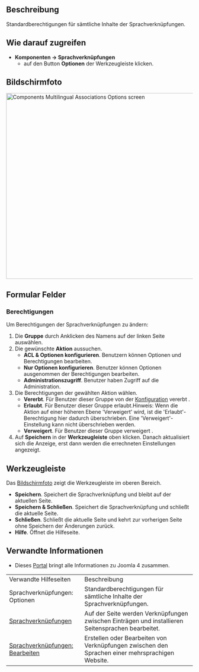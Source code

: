 <!-- Filename: Help4.x:Multilingual_Associations:_Options / Display title: Sprachverknüpfungen: Optionen -->

## Beschreibung

Standardberechtigungen für sämtliche Inhalte der Sprachverknüpfungen.

## Wie darauf zugreifen

- **Komponenten → Sprachverknüpfungen**
  - auf den Button **Optionen** der Werkzeugleiste klicken.

## Bildschirmfoto

<img
src="https://docs.joomla.org/images/thumb/3/3e/Help-4x-Components-Multilingual-Associations-Options-screen-de.png/800px-Help-4x-Components-Multilingual-Associations-Options-screen-de.png"
decoding="async"
srcset="https://docs.joomla.org/images/thumb/3/3e/Help-4x-Components-Multilingual-Associations-Options-screen-de.png/1200px-Help-4x-Components-Multilingual-Associations-Options-screen-de.png 1.5x, https://docs.joomla.org/images/thumb/3/3e/Help-4x-Components-Multilingual-Associations-Options-screen-de.png/1600px-Help-4x-Components-Multilingual-Associations-Options-screen-de.png 2x"
data-file-width="2720" data-file-height="1700" width="800" height="500"
alt="Components Multilingual Associations Options screen" />

## Formular Felder

### Berechtigungen

Um Berechtigungen der Sprachverknüpfungen zu ändern:

1.  Die **Gruppe** durch Anklicken des Namens auf der linken Seite
    auswählen.
2.  Die gewünschte **Aktion** aussuchen.
    - **ACL & Optionen konfigurieren**. Benutzern können Optionen und
      Berechtigungen bearbeiten.
    - **Nur Optionen konfigurieren**. Benutzer können Optionen
      ausgenommen der Berechtigungen bearbeiten.
    - **Administrationszugriff**. Benutzer haben Zugriff auf die
      Administration.
3.  Die Berechtigungen der gewählten Aktion wählen.
    - **Vererbt**. Für Benutzer dieser Gruppe von der
      [Konfiguration](https://docs.joomla.org/Help4.x:Site_Global_Configuration/de#permissions "Help4.x:Site Global Configuration/de")
      vererbt .
    - **Erlaubt**. Für Benutzer dieser Gruppe erlaubt.Hinweis: Wenn die
      Aktion auf einer höheren Ebene 'Verweigert' wird, ist die
      'Erlaubt'-Berechtigung hier dadurch überschrieben. Eine
      'Verweigert'-Einstellung kann nicht überschrieben werden.
    - **Verweigert**. Für Benutzer dieser Gruppe verweigert .
4.  Auf **Speichern** in der **Werkzeugleiste** oben klicken. Danach
    aktualisiert sich die Anzeige, erst dann werden die errechneten
    Einstellungen angezeigt.

## Werkzeugleiste

Das [Bildschirmfoto](#screenshot) zeigt die Werkzeugleiste im oberen
Bereich.

- **Speichern**. Speichert die Sprachverknüpfung und bleibt auf der
  aktuellen Seite.
- **Speichern & Schließen**. Speichert die Sprachverknüpfung und
  schließt die aktuelle Seite.
- **Schließen**. Schließt die aktuelle Seite und kehrt zur vorherigen
  Seite ohne Speichern der Änderungen zurück.
- **Hilfe**. Öffnet die Hilfeseite.

## Verwandte Informationen

- Dieses
  [Portal](https://docs.joomla.org/Portal:Joomla_4/de "Portal:Joomla 4/de")
  bringt alle Informationen zu Joomla 4 zusammen.

|                                                                                                                                                    |                                                                                                   |
|----------------------------------------------------------------------------------------------------------------------------------------------------|---------------------------------------------------------------------------------------------------|
| Verwandte Hilfeseiten                                                                                                                              | Beschreibung                                                                                      |
| <span class="mw-selflink selflink">Sprachverknüpfungen: Optionen</span>                                                                            | Standardberechtigungen für sämtliche Inhalte der Sprachverknüpfungen.                             |
| [Sprachverknüpfungen](https://docs.joomla.org/Help4.x:Multilingual_Associations/de "Help4.x:Multilingual Associations/de")                         | Auf der Seite werden Verknüpfungen zwischen Einträgen und installieren Seitensprachen bearbeitet. |
| [Sprachverknüpfungen: Bearbeiten](https://docs.joomla.org/Help4.x:Multilingual_Associations:_Edit/de "Help4.x:Multilingual Associations: Edit/de") | Erstellen oder Bearbeiten von Verknüpfungen zwischen den Sprachen einer mehrsprachigen Website.   |
